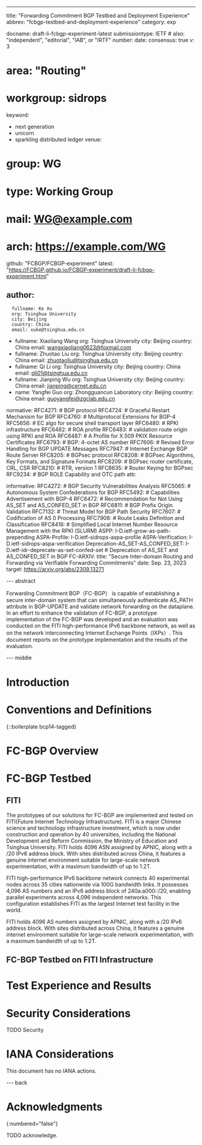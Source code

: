 ---
title: "Forwarding Commitment BGP Testbed and Deployment Experience"
abbrev: "fcbgp-testbed-and-deployment-experience"
category: exp

docname: draft-li-fcbgp-experiment-latest
submissiontype: IETF  # also: "independent", "editorial", "IAB", or "IRTF"
number:
date:
consensus: true
v: 3
# area: "Routing"
# workgroup: sidrops
keyword:
 - next generation
 - unicorn
 - sparkling distributed ledger
venue:
#  group: WG
#  type: Working Group
#  mail: WG@example.com
#  arch: https://example.com/WG
  github: "FCBGP/FCBGP-experiment"
  latest: "https://FCBGP.github.io/FCBGP-experiment/draft-li-fcbgp-experiment.html"

author:
  -
      fullname: Ke Xu
      org: Tsinghua University
      city: Beijing
      country: China
      email: xuke@tsinghua.edu.cn
  -
      fullname: Xiaoliang Wang
      org: Tsinghua University
      city: Beijing
      country: China
      email: wangxiaoliang0623@foxmail.com
  -
      fullname: Zhuotao Liu
      org: Tsinghua University
      city: Beijing
      country: China
      email: zhuotaoliu@tsinghua.edu.cn
  -
      fullname: Qi Li
      org: Tsinghua University
      city: Beijing
      country: China
      email: qli01@tsinghua.edu.cn
  -
      fullname: Jianping Wu
      org: Tsinghua University
      city: Beijing
      country: China
      email: jianping@cernet.edu.cn
  -
      name: Yangfei Guo
      org: Zhongguancun Laboratory
      city: Beijing
      country: China
      email: guoyangfei@zgclab.edu.cn     

normative:
  RFC4271: # BGP protocol
  RFC4724: # Graceful Restart Mechanism for BGP
  RFC4760: # Multiprotocol Extensions for BGP-4
  RFC5656: # EC algo for secure shell transport layer
  RFC6480: # RPKI infrastructure
  RFC6482: # ROA profile
  RFC6483: # validation route origin using RPKI and ROA
  RFC6487: # A Profile for X.509 PKIX Resource Certificates
  RFC6793: # BGP: 4-octet AS number
  RFC7606: # Revised Error Handling for BGP UPDATE Messages
  RFC7947: # Internet Exchange BGP Route Server
  RFC8205: # BGPsec protocol
  RFC8208: # BGPsec Algorithms, Key Formats, and Signature Formats
  RFC8209: # BGPsec router certificate, CRL, CSR
  RFC8210: # RTR, version 1
  RFC8635: # Router Keying for BGPsec
  RFC9234: # BGP ROLE Capability and OTC path attr.

informative:
  RFC4272: # BGP Security Vulnerabilities Analysis
  RFC5065: # Autonomous System Confederations for BGP
  RFC5492: # Capabilities Advertisement with BGP-4
  RFC6472: # Recommendation for Not Using AS_SET and AS_CONFED_SET in BGP
  RFC6811: # BGP Prefix Origin Validation
  RFC7132: # Threat Model for BGP Path Security
  RFC7607: # Codification of AS 0 Processing
  RFC7908: # Route Leaks Definition and Classification
  RFC8416: # Simplified Local Internet Number Resource Management with the RPKI (SLURM)
  ASPP: I-D.ietf-grow-as-path-prepending
  ASPA-Profile: I-D.ietf-sidrops-aspa-profile
  ASPA-Verification: I-D.ietf-sidrops-aspa-verification
  Deprecation-AS_SET-AS_CONFED_SET: I-D.ietf-idr-deprecate-as-set-confed-set # Deprecation of AS_SET and AS_CONFED_SET in BGP
  FC-ARXIV:
    title: "Secure Inter-domain Routing and Forwarding via Verifiable Forwarding Commitments"
    date: Sep. 23, 2023
    target: https://arxiv.org/abs/2309.13271


--- abstract

Forwarding Commitment BGP（FC-BGP） is capable of establishing a secure inter-domain system that can simultaneously authenticate AS_PATH attribute in BGP-UPDATE and validate network forwarding on the dataplane. In an effort to enhance the validation of FC-BGP, a prototype implementation of the FC-BGP was developed and an evaluation was conducted on the FITI high-performance IPv6 backbone network, as well as on the network interconnecting Internet Exchange Points（IXPs）. This document reports on the prototype implementation and the results of the evaluation.


--- middle

# Introduction




# Conventions and Definitions

{::boilerplate bcp14-tagged}


# FC-BGP Overview

# FC-BGP Testbed

## FITI

The prototypes of our solutions for FC-BGP are implemented and tested on FITI(Future Internet Technology Infrastructure). FITI is a major Chinese science and technology infrastructure investment, which is now under construction and operation by 40 universities, including the National Development and Reform Commission, the Ministry of Education and Tsinghua University.
FITI holds 4096 ASN assigned by APNIC, along with a /20 IPv6 address block. With sites distributed across China, it features a genuine internet environment suitable for large-scale network experimentation, with a maximum bandwidth of up to 1.2T.

FITI high-performance IPv6 backbone network connects 40 experimental nodes across 35 cities nationwide via 100G bandwidth links. It possesses 4,096 AS numbers and an IPv6 address block of 240a:a000::/20, enabling parallel experiments across 4,096 independent networks. This configuration establishes FITI as the largest Internet test facility in the world.

FITI holds 4096 AS numbers assigned by APNIC, along with a /20 IPv6 address block. With sites distributed across China, it features a genuine internet environment suitable for large-scale network experimentation, with a maximum bandwidth of up to 1.2T.

## FC-BGP Testbed on FITI Infrastructure

# Test Experience and Results

# Security Considerations

TODO Security


# IANA Considerations

This document has no IANA actions.


--- back

# Acknowledgments
{:numbered="false"}

TODO acknowledge.
